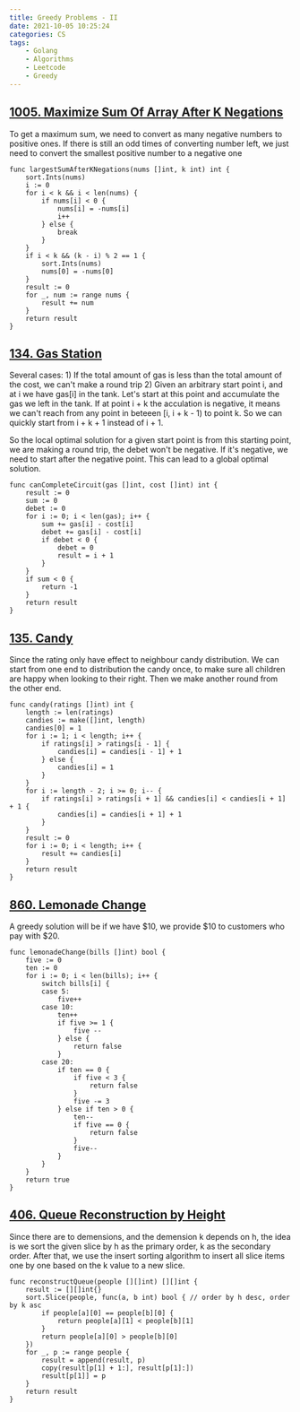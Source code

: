 ```yaml
---
title: Greedy Problems - II
date: 2021-10-05 10:25:24
categories: CS
tags:
    - Golang
    - Algorithms
    - Leetcode
    - Greedy
---
```


## [1005. Maximize Sum Of Array After K Negations](https://leetcode.com/problems/maximize-sum-of-array-after-k-negations/)

To get a maximum sum, we need to convert as many negative numbers to positive ones. If there is still an odd times of converting number left, we just need to convert the smallest positive number to a negative one

```golang
func largestSumAfterKNegations(nums []int, k int) int {
    sort.Ints(nums)
    i := 0
    for i < k && i < len(nums) {
        if nums[i] < 0 {
            nums[i] = -nums[i]
            i++
        } else {
            break
        }
    }
    if i < k && (k - i) % 2 == 1 {
        sort.Ints(nums)
        nums[0] = -nums[0]
    }
    result := 0
    for _, num := range nums {
        result += num
    }
    return result
}
```

## [134. Gas Station](https://leetcode.com/problems/gas-station/)

Several cases:
    1) If the total amount of gas is less than the total amount of the cost, we can't make a round trip
    2) Given an arbitrary start point i, and at i we have gas[i] in the tank. Let's start at this point and accumulate the gas we left in the tank. If at point i + k the acculation is negative, it means we can't reach from any point in beteeen [i, i + k - 1) to point k. So we can quickly start from i + k + 1 instead of i + 1.

So the local optimal solution for a given start point is from this starting point, we are making a round trip, the debet won't be negative. If it's negative, we need to start after the negative point. This can lead to a global optimal solution.

```golang
func canCompleteCircuit(gas []int, cost []int) int {
    result := 0
    sum := 0
    debet := 0
    for i := 0; i < len(gas); i++ {
        sum += gas[i] - cost[i]
        debet += gas[i] - cost[i]
        if debet < 0 {
            debet = 0
            result = i + 1
        }
    }
    if sum < 0 {
        return -1
    }
    return result
}
```

## [135. Candy](https://leetcode.com/problems/candy/)

Since the rating only have effect to neighbour candy distribution. We can start from one end to distribution the candy once, to make sure all children are happy when looking to their right. Then we make another round from the other end.

```golang
func candy(ratings []int) int {
    length := len(ratings)
    candies := make([]int, length)
    candies[0] = 1
    for i := 1; i < length; i++ {
        if ratings[i] > ratings[i - 1] {
            candies[i] = candies[i - 1] + 1
        } else {
            candies[i] = 1   
        }
    }
    for i := length - 2; i >= 0; i-- {
        if ratings[i] > ratings[i + 1] && candies[i] < candies[i + 1] + 1 {
            candies[i] = candies[i + 1] + 1
        }
    }
    result := 0
    for i := 0; i < length; i++ {
        result += candies[i]
    }
    return result
}
```

## [860. Lemonade Change](https://leetcode.com/problems/lemonade-change/)

A greedy solution will be if we have $10, we provide $10 to customers who pay with $20.

```golang
func lemonadeChange(bills []int) bool {
    five := 0
    ten := 0
    for i := 0; i < len(bills); i++ {
        switch bills[i] {
        case 5:
            five++
        case 10:
            ten++
            if five >= 1 {
                five --
            } else {
                return false
            }
        case 20:
            if ten == 0 {
                if five < 3 {
                    return false
                }
                five -= 3
            } else if ten > 0 {
                ten--
                if five == 0 {
                    return false
                }
                five--
            }   
        }
    }
    return true
}
```

## [406. Queue Reconstruction by Height](https://leetcode.com/problems/queue-reconstruction-by-height/)

Since there are to demensions, and the demension k depends on h, the idea is we sort the given slice by h as the primary order, k as the secondary order. After that, we use the insert sorting algorithm to insert all slice items one by one based on the k value to a new slice.

```golang
func reconstructQueue(people [][]int) [][]int {
    result := [][]int{}
    sort.Slice(people, func(a, b int) bool { // order by h desc, order by k asc
        if people[a][0] == people[b][0] {
            return people[a][1] < people[b][1]
        }
        return people[a][0] > people[b][0]
    })
    for _, p := range people {
        result = append(result, p)
        copy(result[p[1] + 1:], result[p[1]:])
        result[p[1]] = p
    }
    return result
}
```